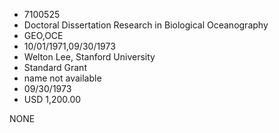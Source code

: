 * 7100525
* Doctoral Dissertation Research in Biological Oceanography
* GEO,OCE
* 10/01/1971,09/30/1973
* Welton Lee, Stanford University
* Standard Grant
*   name not available
* 09/30/1973
* USD 1,200.00

NONE